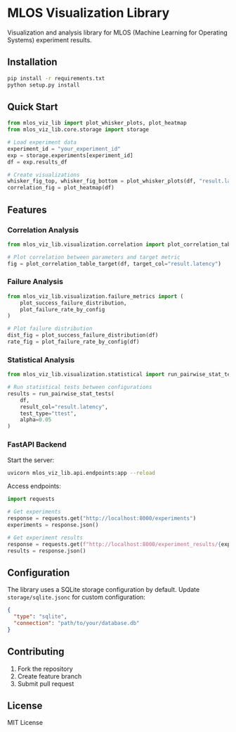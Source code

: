 # MLOS Visualization Library

Visualization and analysis library for MLOS (Machine Learning for Operating Systems) experiment results.

## Installation

```bash
pip install -r requirements.txt
python setup.py install
```

## Quick Start

```python
from mlos_viz_lib import plot_whisker_plots, plot_heatmap
from mlos_viz_lib.core.storage import storage

# Load experiment data
experiment_id = "your_experiment_id"
exp = storage.experiments[experiment_id]
df = exp.results_df

# Create visualizations
whisker_fig_top, whisker_fig_bottom = plot_whisker_plots(df, "result.latency", n=5)
correlation_fig = plot_heatmap(df)
```

## Features

### Correlation Analysis
```python
from mlos_viz_lib.visualization.correlation import plot_correlation_table_target

# Plot correlation between parameters and target metric
fig = plot_correlation_table_target(df, target_col="result.latency")
```

### Failure Analysis
```python
from mlos_viz_lib.visualization.failure_metrics import (
    plot_success_failure_distribution,
    plot_failure_rate_by_config
)

# Plot failure distribution
dist_fig = plot_success_failure_distribution(df)
rate_fig = plot_failure_rate_by_config(df)
```

### Statistical Analysis
```python
from mlos_viz_lib.visualization.statistical import run_pairwise_stat_tests

# Run statistical tests between configurations
results = run_pairwise_stat_tests(
    df,
    result_col="result.latency",
    test_type="ttest",
    alpha=0.05
)
```

### FastAPI Backend

Start the server:
```bash
uvicorn mlos_viz_lib.api.endpoints:app --reload
```

Access endpoints:
```python
import requests

# Get experiments
response = requests.get("http://localhost:8000/experiments")
experiments = response.json()

# Get experiment results
response = requests.get(f"http://localhost:8000/experiment_results/{experiment_id}")
results = response.json()
```

## Configuration

The library uses a SQLite storage configuration by default. Update `storage/sqlite.jsonc` for custom configuration:

```json
{
  "type": "sqlite",
  "connection": "path/to/your/database.db"
}
```

## Contributing

1. Fork the repository
2. Create feature branch
3. Submit pull request

## License

MIT License
